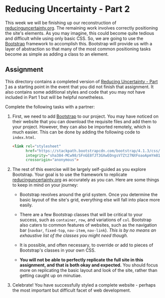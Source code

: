 # Reducing Uncertainty - Part 2

This week we will be finishing up our reconstruction of [reducinguncertainty.org](https://reducinguncertainty.org/).
The remaining work involves correctly positioning the site's elements. As you may imagine, this could become quite
tedious and difficult while using only basic CSS. So, we are going to use the [Bootstrap](https://getbootstrap.com)
framework to accomplish this. Bootstrap will provide us with a layer of abstraction so that many of the most common
positioning tasks become as simple as adding a class to an element.

## Assignment

This directory contains a completed version of [Reducing Uncertainty - Part 1](../03-2/README.md) as a starting
point in the event that you did not finish that assignment. It also contains some additional styles and code that you
may not have included in Part 1 but will be helpful nonetheless.

Complete the following tasks with a partner:

1. First, we need to add [Bootstrap](https://getbootstrap.com) to our project. You may have noticed on their website
   that you can download the requisite files and add them to your project. However, they can also be imported remotely,
   which is much easier. This can be done by adding the following code to `index.html`.
   
   ```html
   <link rel="stylesheet"
         href="https://stackpath.bootstrapcdn.com/bootstrap/4.1.3/css/bootstrap.min.css"
         integrity="sha384-MCw98/SFnGE8fJT3GXwEOngsV7Zt27NXFoaoApmYm81iuXoPkFOJwJ8ERdknLPMO"
         crossorigin="anonymous">
   ```
   
2. The rest of this exercise will be largely self-guided as you explore Bootstrap. Your goal is to use the framework to
   replicate [reducinguncertainty.org](https://reducinguncertainty.org/) as accurately as you can. Here are some things
   to keep in mind on your journey:
   
   * Bootstrap revolves around the grid system. Once you determine the basic layout of the site's grid, everything else
     will fall into place more easily.
     
   * There are a few Bootstrap classes that will be critical to your success, such as `container`, `row`, and variations
     of `col`. Bootstrap also caters to common features of websites, such as the navigation bar (`navbar`, `fixed-top`,
     `nav-item`, `nav-link`). _This is by no means an exhaustive list of the classes you might need though._
     
   * It is possible, and often necessary, to override or add to pieces of Bootstrap's classes in your own CSS.
   
   * **You will not be able to perfectly replicate the full site in this assignment, and that is both okay and
     expected.** You should focus more on replicating the basic layout and look of the site,
     rather than getting caught up on minutiae.
     
3. Celebrate! You have successfully styled a complete website - perhaps the most important but difficult facet of
   web development.